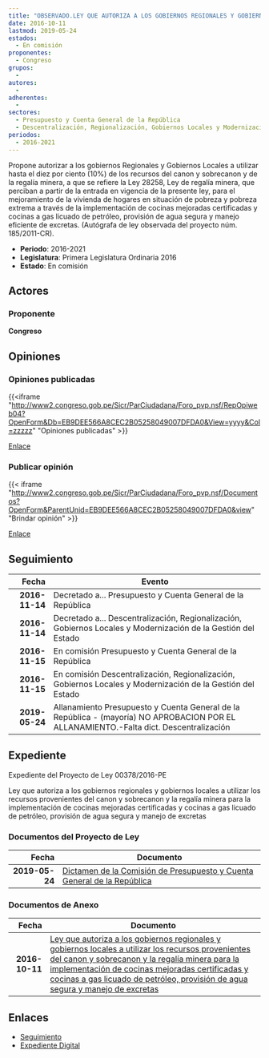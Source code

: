 ```yaml
---
title: "OBSERVADO.LEY QUE AUTORIZA A LOS GOBIERNOS REGIONALES Y GOBIERNOS LOCALES E UTLIZAR LOS RECURSOS PROVENIENTES DEL CANON Y SOBRECANON Y LA REGALÍA MINERA PARA LA IMPLEMENTACIÓN DE COCINAS MEJORADAS CERTIFICADAS Y COCINAS A GAS LICUADO DE PETRÓLEO, PROVISIÓN DE AGUA SEGURA Y MANEJO DE EXCRETAS."
date: 2016-10-11
lastmod: 2019-05-24
estados: 
  - En comisión
proponentes: 
  - Congreso
grupos: 
  - 
autores: 
  - 
adherentes: 
  - 
sectores: 
  - Presupuesto y Cuenta General de la República
  - Descentralización, Regionalización, Gobiernos Locales y Modernización de la Gestión del Estado
periodos: 
  - 2016-2021
---
```


Propone autorizar a los gobiernos Regionales y Gobiernos Locales a utilizar hasta el diez por ciento (10%) de los recursos del canon y sobrecanon y de la regalía minera, a que se refiere la Ley 28258, Ley de regalía minera, que perciban a partir de la entrada en vigencia de la presente ley, para el mejoramiento de la vivienda de hogares en situación de pobreza y pobreza extrema a través de la implementación de cocinas mejoradas certificadas y cocinas a gas licuado de petróleo, provisión de agua segura y manejo eficiente de excretas. (Autógrafa de ley observada del proyecto núm. 185/2011-CR).

- **Periodo**: 2016-2021
- **Legislatura**: Primera Legislatura Ordinaria 2016
- **Estado**: En comisión

## Actores

### Proponente

**Congreso**


## Opiniones

### Opiniones publicadas

{{<iframe "http://www2.congreso.gob.pe/Sicr/ParCiudadana/Foro_pvp.nsf/RepOpiweb04?OpenForm&Db=EB9DEE566A8CEC2B05258049007DFDA0&View=yyyy&Col=zzzzz" "Opiniones publicadas" >}}

[Enlace](http://www2.congreso.gob.pe/Sicr/ParCiudadana/Foro_pvp.nsf/RepOpiweb04?OpenForm&Db=EB9DEE566A8CEC2B05258049007DFDA0&View=yyyy&Col=zzzzz)
### Publicar opinión

{{< iframe "http://www2.congreso.gob.pe/Sicr/ParCiudadana/Foro_pvp.nsf/Documentos?OpenForm&ParentUnid=EB9DEE566A8CEC2B05258049007DFDA0&view" "Brindar opinión" >}}

[Enlace](http://www2.congreso.gob.pe/Sicr/ParCiudadana/Foro_pvp.nsf/Documentos?OpenForm&ParentUnid=EB9DEE566A8CEC2B05258049007DFDA0&view)

## Seguimiento

| Fecha | Evento |
|------:|--------|
| **2016-11-14** | Decretado a... Presupuesto y Cuenta General de la República|
| **2016-11-14** | Decretado a... Descentralización, Regionalización, Gobiernos Locales y Modernización de la Gestión del Estado|
| **2016-11-15** | En comisión Presupuesto y Cuenta General de la República|
| **2016-11-15** | En comisión Descentralización, Regionalización, Gobiernos Locales y Modernización de la Gestión del Estado|
| **2019-05-24** | Allanamiento Presupuesto y Cuenta General de la República - (mayoría) NO APROBACION POR EL ALLANAMIENTO.-Falta dict. Descentralización|


## Expediente

Expediente del Proyecto de Ley 00378/2016-PE

Ley que autoriza a los gobiernos regionales y gobiernos locales a utilizar los recursos provenientes del canon y sobrecanon y la regalía minera para la implementación de cocinas mejoradas certificadas y cocinas a gas licuado de petróleo, provisión de agua segura y manejo de excretas


### Documentos del Proyecto de Ley

| Fecha | Documento |
|------:|--------|
| **2019-05-24** | [Dictamen de la Comisión de Presupuesto y Cuenta General de la República](http://www.leyes.congreso.gob.pe/Documentos/2016_2021/Dictamenes/Proyectos_de_Ley/00378DC17MAY20190524.pdf) |

### Documentos de Anexo

| Fecha | Documento |
|------:|--------|
| **2016-10-11** | [Ley que autoriza a los gobiernos regionales y gobiernos locales a utilizar los recursos provenientes del canon y sobrecanon y la regalía minera para la implementación de cocinas mejoradas certificadas y cocinas a gas licuado de petróleo, provisión de agua segura y manejo de excretas](http://www.leyes.congreso.gob.pe/Documentos/2016_2021/Proyectos_de_Ley_y_de_Resoluciones_Legislativas/PL0037820161011.pdf) |

## Enlaces 

- [Seguimiento](http://www2.congreso.gob.pe/Sicr/TraDocEstProc/CLProLey2016.nsf/f7fff46988ca05b1052578e100829cc7/f9e30410edab3cb50525804a006032f8?OpenDocument)
- [Expediente Digital](http://www2.congreso.gob.pe/Sicr/TraDocEstProc/CLProLey2016.nsf/f7fff46988ca05b1052578e100829cc7/f9e30410edab3cb50525804a006032f8?OpenDocument&Click=05257FB7005EB655.eb71d0cf91d8294e05256cdf006b5706/$Body/0.1C6C)
